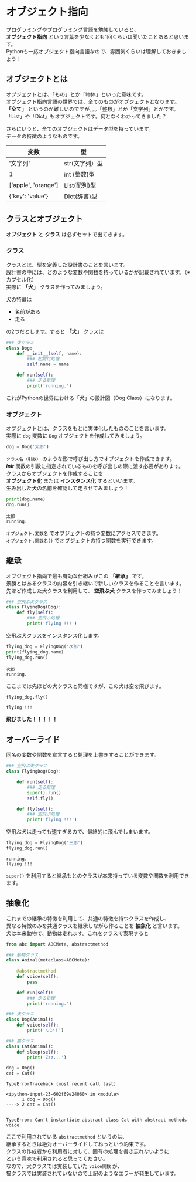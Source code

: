 # オブジェクト指向
プログラミングやプログラミング言語を勉強していると、  
**オブジェクト指向** という言葉を少なくとも1回くらいは聞いたことあると思います。  
Pythonも一応オブジェクト指向言語なので、雰囲気くらいは理解しておきましょう！

## オブジェクトとは
オブジェクトとは、「もの」とか「物体」といった意味です。  
オブジェクト指向言語の世界では、全てのものがオブジェクトとなります。  
**「全て」** というのが難しいのですが。。。「整数」とか「文字列」とかです。  
「List」や「Dict」もオブジェクトです。何となくわかってきました？  
  
さらにいうと、全てのオブジェクトはデータ型を持っています。  
データの特徴のようなものです。  
  
| 変数 | 型 |
|---|---|
| '文字列' | str(文字列）型 |
| 1 | int (整数)型 |
| ['apple', 'orange'] | List(配列)型 |
| {'key': 'value'} | Dict(辞書)型 |


## クラスとオブジェクト
**オブジェクト** と **クラス** は必ずセットで出てきます。  

### クラス
クラスとは、型を定義した設計書のことを言います。  
設計書の中には、どのような変数や関数を持っているかが記載されています。（※ カプセル化）  
実際に **「犬」** クラスを作ってみましょう。  
  
犬の特徴は
- 名前がある
- 走る

の2つだとします。すると **「犬」** クラスは


```python
### 犬クラス
class Dog:
    def __init__(self, name):
        ### 初期化処理
        self.name = name

    def run(self):
        ### 走る処理
        print('running.')
```

これがPythonの世界における「犬」の設計図（Dog Class）になります。  

### オブジェクト
オブジェクトとは、クラスをもとに実体化したもののことを言います。  
実際に `dog` 変数に `Dog` オブジェクトを作成してみましょう。


```python
dog = Dog('太郎')
```

`クラス名（引数）` のような形で呼び出し方でオブジェクトを作成できます。  
*__init__* 関数の引数に指定されているものを呼び出しの際に渡す必要があります。  
クラスからオブジェクトを作成することを  
**オブジェクト化** または **インスタンス化** するといいます。  
生み出した犬の名前を確認して走らせてみましょう！


```python
print(dog.name)
dog.run()
```

    太郎
    running.


`オブジェクト.変数名` でオブジェクトの持つ変数にアクセスできます。  
`オブジェクト.関数名()` でオブジェクトの持つ関数を実行できます。  
  
## 継承
オブジェクト指向で最も有効な仕組みがこの **「継承」** です。  
景勝とはあるクラスの内容を引き継いで新しいクラスを作ることを言います。  
先ほど作成した犬クラスを利用して、 **空飛ぶ犬** クラスを作ってみましょう！


```python
### 空飛ぶ犬クラス
class FlyingDog(Dog):
    def fly(self):
        ### 空飛ぶ処理
        print('flying !!!')
```

空飛ぶ犬クラスをインスタンス化します。


```python
flying_dog = FlyingDog('次郎')
print(flying_dog.name)
flying_dog.run()
```

    次郎
    running.


ここまでは先ほどの犬クラスと同様ですが、この犬は空を飛びます。


```python
flying_dog.fly()
```

    flying !!!


**飛びました！！！！！**  
  
## オーバーライド
同名の変数や関数を宣言すると処理を上書きすることができます。


```python
### 空飛ぶ犬クラス
class FlyingDog(Dog):

    def run(self):
        ### 走る処理
        super().run()
        self.fly()

    def fly(self):
        ### 空飛ぶ処理
        print('flying !!!')
```

空飛ぶ犬は走っても速すぎるので、最終的に飛んでしまいます。  


```python
flying_dog = FlyingDog('三郎')
flying_dog.run()
```

    running.
    flying !!!


`super()` を利用すると継承もとのクラスが本来持っている変数や関数を利用できます。

## 抽象化
これまでの継承の特徴を利用して、共通の特徴を持つクラスを作成し、   
異なる特徴のみを共通クラスを継承しながら作ることを **抽象化** と言います。  
犬は本来動物で、動物は走れます。これをクラスで表現すると


```python
from abc import ABCMeta, abstractmethod

### 動物クラス
class Animal(metaclass=ABCMeta):
    
    @abstractmethod
    def voice(self):
        pass

    def run(self):
        ### 走る処理
        print('running.')

### 犬クラス
class Dog(Animal):
    def voice(self):
        print('ワン！')

### 猫クラス
class Cat(Animal):
    def sleep(self):
        print('Zzz...')
```


```python
dog = Dog()
cat = Cat()
```


    

    TypeErrorTraceback (most recent call last)

    <ipython-input-23-602f69e24060> in <module>
          1 dog = Dog()
    ----> 2 cat = Cat()
    

    TypeError: Can't instantiate abstract class Cat with abstract methods voice


ここで利用されている `abstractmethod` というのは、  
継承するときは絶対オーバーライドしてねっという約束です。  
クラスの作成者から利用者に対して、固有の処理を書き忘れないように  
という意味で利用されると思ってください。  
なので、犬クラスでは実装していた `voice関数` が、  
猫クラスでは実装されていないので上記のようなエラーが発生しています。
